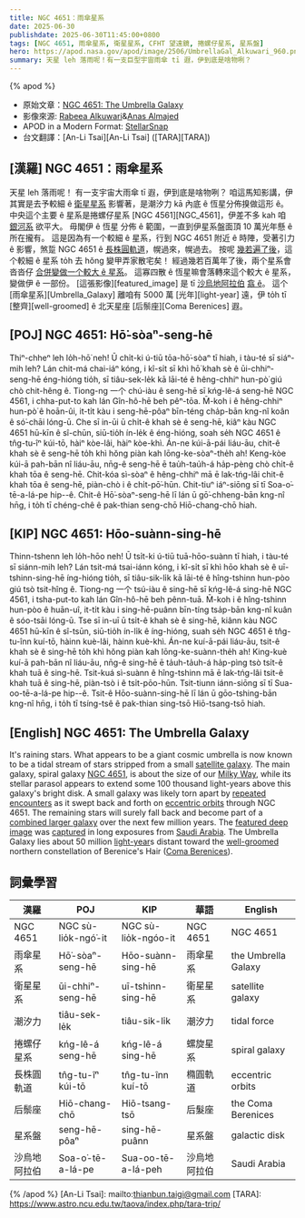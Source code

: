 ```yaml
---
title: NGC 4651：雨傘星系
date: 2025-06-30
publishdate: 2025-06-30T11:45:00+0800
tags: [NGC 4651, 雨傘星系, 衛星星系, CFHT 望遠鏡, 捲螺仔星系, 星系盤]
hero: https://apod.nasa.gov/apod/image/2506/UmbrellaGal_Alkuwari_960.png
summary: 天星 leh 落雨呢！有一支巨型宇宙雨傘 tī 遐，伊到底是啥物咧？
---
```


{% apod %}

- 原始文章：[NGC 4651: The Umbrella Galaxy](https://apod.nasa.gov/apod/ap250630.html)
- 影像來源: [Rabeea Alkuwari][Rabeea_Alkuwari]&[Anas Almajed][Anas_Almajed]
- APOD in a Modern Format: [StellarSnap](https://stellarsnap.space/)
- 台文翻譯：[An-Li Tsai][An-Li Tsai] ([TARA][TARA])


## [漢羅] NGC 4651：雨傘星系
天星 leh 落雨呢！
有一支宇宙大雨傘 tī 遐，伊到底是啥物咧？
咱這馬知影講，伊其實是去予較細 ê [衛星星系][satellite_galaxy] 影響著，是潮汐力 kā 內底 ê 恆星分佈搝做這形 ê。
中央這个主要 ê 星系是捲螺仔星系 [NGC 4561][NGC_4561]，伊差不多 kah 咱 [銀河系][Milky_Way] 欲平大。
毋閣伊 ê 恆星 分佈 ê 範圍，一直到伊星系盤面頂 10 萬光年懸 ê 所在攏有。
這是因為有一个較細 ê 星系，行到 NGC 4651 附近 ê 時陣，受著引力 ê 影響，煞踅 NGC 4651 ê [長株圓軌道][eccentric_orbits]，幌過來，幌過去。
按呢 [幾若遍了後][repeated_encounters]，這个較細 ê 星系 to̍h 去 hŏng 變甲弄家散宅矣！
經過幾若百萬年了後，兩个星系會沓沓仔 [合併變做一个較大 ê 星系][combined_larger_galaxy]。
這寡四散 ê 恆星嘛會落轉來這个較大 ê 星系，變做伊 ê 一部份。
[這張影像][featured_image] 是 tī [沙烏地阿拉伯][Saudi_Arabia] [翕 ê][captured]。
這个 [雨傘星系][Umbrella_Galaxy] 離咱有 5000 萬 [光年][light-year] 遠，伊 to̍h tī [整齊][well-groomed] ê 北天星座 [后鬃座][Coma Berenices] 遐。

## [POJ] NGC 4651: Hō͘-sòaⁿ-seng-hē
Thiⁿ-chheⁿ leh lo̍h-hō͘ neh!
Ū chi̍t-ki ú-tiū tōa-hō͘-sòaⁿ tī hiah, i tàu-té sī siáⁿ-mih leh?
Lán chit-má chai-iáⁿ kóng, i kî-si̍t sī khì hō͘ khah sè ê ūi-chhiⁿ-seng-hē éng-hióng tio̍h, sī tiâu-sek-le̍k kā lāi-té ê hêng-chhiⁿ hun-pò͘ giú chò chit-hêng ê.
Tiong-ng 一个 chú-iàu ê seng-hē sī kńg-lê-á seng-hē NGC 4561, i chha-put-to kah lán Gîn-hô-hē beh pêⁿ-tōa.
M̄-koh i ê hêng-chhiⁿ hun-pò͘ ê hoān-ûi, it-ti̍t kàu i seng-hē-pôaⁿ bīn-téng cha̍p-bān kng-nî koân ê só͘-chāi lóng-ū.
Che sī in-ūi ū chi̍t-ê khah sè ê seng-hē, kiâⁿ kàu NGC 4651 hū-kīn ê sî-chūn, siū-tio̍h ín-le̍k ê éng-hióng, soah se̍h NGC 4651 ê tn̂g-tu-îⁿ kúi-tō, hàiⁿ kòe-lâi, hàiⁿ kòe-khì.
Án-ne kúi-ā-pái liáu-āu, chit-ê khah sè ê seng-hē to̍h khì hŏng piàn kah lōng-ke-sòaⁿ-the̍h ah!
Keng-kòe kúi-ā pah-bān nî liáu-āu, nn̄g-ê seng-hē ē tau̍h-tau̍h-á ha̍p-pèng chò chi̍t-ê khah tōa ê seng-hē.
Chit-kóa sì-sòaⁿ ê hêng-chhiⁿ mā ē lak-tńg-lâi chit-ê khah tōa ê seng-hē, piàn-chò i ê chi̍t-pō͘-hūn.
Chit-tiuⁿ iáⁿ-siōng sī tī Soa-o͘-tē-a-lá-pe hip--ê.
Chit-ê Hō͘-sòaⁿ-seng-hē lī lán ū gō͘-chheng-bān kng-nî hn̄g, i to̍h tī chéng-chê ê pak-thian seng-chō Hiō-chang-chō hiah.

## [KIP] NGC 4651: Hōo-suànn-sing-hē
Thinn-tshenn leh lo̍h-hōo neh!
Ū tsi̍t-ki ú-tiū tuā-hōo-suànn tī hiah, i tàu-té sī siánn-mih leh?
Lán tsit-má tsai-iánn kóng, i kî-si̍t sī khì hōo khah sè ê uī-tshinn-sing-hē íng-hióng tio̍h, sī tiâu-sik-li̍k kā lāi-té ê hîng-tshinn hun-pòo giú tsò tsit-hîng ê.
Tiong-ng 一个 tsú-iàu ê sing-hē sī kńg-lê-á sing-hē NGC 4561, i tsha-put-to kah lán Gîn-hô-hē beh pênn-tuā.
M̄-koh i ê hîng-tshinn hun-pòo ê huān-uî, it-ti̍t kàu i sing-hē-puânn bīn-tíng tsa̍p-bān kng-nî kuân ê sóo-tsāi lóng-ū.
Tse sī in-uī ū tsi̍t-ê khah sè ê sing-hē, kiânn kàu NGC 4651 hū-kīn ê sî-tsūn, siū-tio̍h ín-li̍k ê íng-hióng, suah se̍h NGC 4651 ê tn̂g-tu-înn kuí-tō, hàinn kuè-lâi, hàinn kuè-khì.
Án-ne kuí-ā-pái liáu-āu, tsit-ê khah sè ê sing-hē to̍h khì hŏng piàn kah lōng-ke-suànn-the̍h ah!
King-kuè kuí-ā pah-bān nî liáu-āu, nn̄g-ê sing-hē ē ta̍uh-ta̍uh-á ha̍p-pìng tsò tsi̍t-ê khah tuā ê sing-hē.
Tsit-kuá sì-suànn ê hîng-tshinn mā ē lak-tńg-lâi tsit-ê khah tuā ê sing-hē, piàn-tsò i ê tsi̍t-pōo-hūn.
Tsit-tiunn iánn-siōng sī tī Sua-oo-tē-a-lá-pe hip--ê.
Tsit-ê Hōo-suànn-sing-hē lī lán ū gōo-tshing-bān kng-nî hn̄g, i to̍h tī tsíng-tsê ê pak-thian sing-tsō Hiō-tsang-tsō hiah.

## [English] NGC 4651: The Umbrella Galaxy

It's raining stars.
What appears to be a giant cosmic umbrella is now known to be a tidal stream of stars stripped from a small [satellite galaxy][satellite_galaxy].
The main galaxy, spiral galaxy [NGC 4651][NGC_4651], is about the size of our [Milky Way][Milky_Way], while its stellar parasol appears to extend some 100 thousand light-years above this galaxy's bright disk.
A small galaxy was likely torn apart by [repeated encounters][repeated_encounters] as it swept back and forth on [eccentric orbits][eccentric_orbits] through NGC 4651.
The remaining stars will surely fall back and become part of a [combined larger galaxy][combined_larger_galaxy] over the next few million years.
The [featured deep image][featured_deep_image] was [captured][captured] in long exposures from [Saudi Arabia][Saudi_Arabia].
The Umbrella Galaxy lies about 50 million [light-year][light_year]s distant toward the [well-groomed][well_groomed] northern constellation of Berenice's Hair ([Coma Berenices][Coma_Berenices]).

## 詞彙學習
|漢羅|POJ|KIP|華語|English|
|-|-|-|-|-|
|NGC 4651|NGC sù-lio̍k-ngó͘-it|NGC sù-lio̍k-ngóo-it|NGC 4651|NGC 4651|
|雨傘星系|Hō͘-sòaⁿ-seng-hē|Hōo-suànn-sing-hē|雨傘星系|the Umbrella Galaxy|
|衛星星系|ūi-chhiⁿ-seng-hē|uī-tshinn-sing-hē|衛星星系|satellite galaxy|
|潮汐力|tiâu-sek-le̍k|tiâu-sik-li̍k|潮汐力|tidal force|
|捲螺仔星系|kńg-lê-á seng-hē|kńg-lê-á sing-hē|螺旋星系|spiral galaxy|
|長株圓軌道|tn̂g-tu-îⁿ kúi-tō|tn̂g-tu-înn kuí-tō|橢圓軌道|eccentric orbits|
|后鬃座|Hiō-chang-chō|Hiō-tsang-tsō|后髮座|the Coma Berenices|
|星系盤|seng-hē-pôaⁿ|sing-hē-puânn|星系盤|galactic disk|
|沙烏地阿拉伯|Soa-o͘-tē-a-lá-pe|Sua-oo-tē-a-lá-peh|沙烏地阿拉伯|Saudi Arabia|



{% /apod %}
[An-Li Tsai]: mailto:thianbun.taigi@gmail.com
[TARA]: https://www.astro.ncu.edu.tw/taova/index.php/tara-trip/

[copyright]: https://apod.nasa.gov/apod/fap/lib/about_apod.html#srapply
[License3]: https://creativecommons.org/licenses/by-nc-nd/3.0/
[License2]:https://creativecommons.org/licenses/by-nc-nd/2.0/

[satellite_galaxy]:https://en.wikipedia.org/wiki/Satellite_galaxy
[NGC_4651]:https://en.wikipedia.org/wiki/NGC_4651
[Milky_Way]:https://science.nasa.gov/resource/the-milky-way-galaxy/
[repeated_encounters]:https://apod.nasa.gov/apod/ap130514.html
[eccentric_orbits]:https://en.wikipedia.org/wiki/Orbital_eccentricity#/media/File:Animation_of_Orbital_eccentricity.gif
[combined_larger_galaxy]:https://apod.nasa.gov/apod/ap120604.html
[featured_deep_image]:https://www.instagram.com/p/DJ3wrYQMF7Q/
[captured]:https://youtu.be/NAuycMXDM4U
[Saudi_Arabia]:https://en.wikipedia.org/wiki/Saudi_Arabia
[light_year]:https://spaceplace.nasa.gov/light-year/
[well_groomed]:https://www.preventivevet.com/hubfs/how%20to%20brush%20your%20cat.png
[Coma_Berenices]:https://en.wikipedia.org/wiki/Coma_Berenices
[Rabeea_Alkuwari]:https://www.instagram.com/bolahdan/
[Anas_Almajed]:https://www.instagram.com/anas_almajed/